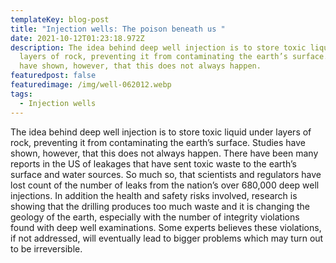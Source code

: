 ```yaml
---
templateKey: blog-post
title: "Injection wells: The poison beneath us "
date: 2021-10-12T01:23:18.972Z
description: The idea behind deep well injection is to store toxic liquid under
  layers of rock, preventing it from contaminating the earth’s surface. Studies
  have shown, however, that this does not always happen.
featuredpost: false
featuredimage: /img/well-062012.webp
tags:
  - Injection wells
---
```

The idea behind deep well injection is to store toxic liquid under layers of rock, preventing it from contaminating the earth’s surface. Studies have shown, however, that this does not always happen. There have been many reports in the US of leakages that have sent toxic waste to the earth’s surface and water sources. So much so, that scientists and regulators have lost count of the number of leaks from the nation’s over 680,000 deep well injections. In addition the health and safety risks involved, research is showing that the drilling produces too much waste and it is changing the geology of the earth, especially with the number of integrity violations found with deep well examinations. Some experts believes these violations, if not addressed, will eventually lead to bigger problems which may turn out to be irreversible.